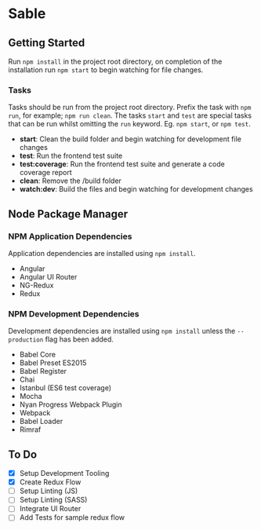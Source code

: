 # Sable

## Getting Started
Run `npm install` in the project root directory, on completion of the installation run `npm start` to begin watching for file changes.

### Tasks
Tasks should be run from the project root directory.
Prefix the task with `npm run`, for example; `npm run clean`.
The tasks `start` and `test` are special tasks that can be run whilst omitting the `run` keyword. Eg. `npm start`, or `npm test`.

- **start**: Clean the build folder and begin watching for development file changes
- **test**: Run the frontend test suite
- **test:coverage**: Run the frontend test suite and generate a code coverage report
- **clean**: Remove the /build folder
- **watch:dev**: Build the files and begin watching for development changes

## Node Package Manager

### NPM Application Dependencies
Application dependencies are installed using `npm install`.
- Angular
- Angular UI Router
- NG-Redux
- Redux

### NPM Development Dependencies
Development dependencies are installed using `npm install` unless the `--production` flag has been added.
- Babel Core
- Babel Preset ES2015
- Babel Register
- Chai
- Istanbul (ES6 test coverage)
- Mocha
- Nyan Progress Webpack Plugin
- Webpack
- Babel Loader
- Rimraf

## To Do

- [x] Setup Development Tooling
- [x] Create Redux Flow
- [ ] Setup Linting (JS)
- [ ] Setup Linting (SASS)
- [ ] Integrate UI Router
- [ ] Add Tests for sample redux flow

